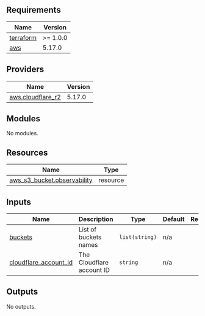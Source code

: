 ## Requirements

| Name                                                                     | Version  |
| ------------------------------------------------------------------------ | -------- |
| <a name="requirement_terraform"></a> [terraform](#requirement_terraform) | >= 1.0.0 |
| <a name="requirement_aws"></a> [aws](#requirement_aws)                   | 5.17.0   |

## Providers

| Name                                                                                        | Version |
| ------------------------------------------------------------------------------------------- | ------- |
| <a name="provider_aws.cloudflare_r2"></a> [aws.cloudflare\_r2](#provider_aws.cloudflare_r2) | 5.17.0  |

## Modules

No modules.

## Resources

| Name                                                                                                                 | Type     |
| -------------------------------------------------------------------------------------------------------------------- | -------- |
| [aws_s3_bucket.observability](https://registry.terraform.io/providers/hashicorp/aws/5.17.0/docs/resources/s3_bucket) | resource |

## Inputs

| Name                                                                                               | Description               | Type           | Default | Required |
| -------------------------------------------------------------------------------------------------- | ------------------------- | -------------- | ------- | :------: |
| <a name="input_buckets"></a> [buckets](#input_buckets)                                             | List of buckets names     | `list(string)` | n/a     |   yes    |
| <a name="input_cloudflare_account_id"></a> [cloudflare\_account\_id](#input_cloudflare_account_id) | The Cloudflare account ID | `string`       | n/a     |   yes    |

## Outputs

No outputs.
